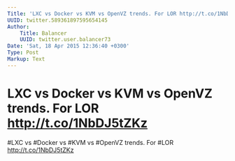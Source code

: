 ```yaml
---
Title: 'LXC vs Docker vs KVM vs OpenVZ trends. For LOR http://t.co/1NbDJ5tZKz'
UUID: twitter.589361897595654145
Author:
    Title: Balancer
    UUID: twitter.user.balancer73
Date: 'Sat, 18 Apr 2015 12:36:40 +0300'
Type: Post
Markup: Text
---
```


# LXC vs Docker vs KVM vs OpenVZ trends. For LOR http://t.co/1NbDJ5tZKz

#LXC vs #Docker vs #KVM vs #OpenVZ trends. For #LOR
http://t.co/1NbDJ5tZKz